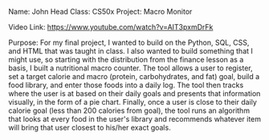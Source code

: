 Name: John Head
Class: CS50x
Project: Macro Monitor

Video Link: https://www.youtube.com/watch?v=AIT3pxmDrFk

Purpose: For my final project, I wanted to build on the Python, SQL, CSS, and HTML that was taught in class.
         I also wanted to build something that I might use, so starting with the distribution from the finance lesson
         as a basis, I built a nutritional macro counter. The tool allows a user to register, set a target calorie and
         macro (protein, carbohydrates, and fat) goal, build a food library, and enter those foods into a daily log.
         The tool then tracks where the user is at based on their daily goals and presents that information visually,
         in the form of a pie chart. Finally, once a user is close to their daily calorie goal (less than 200 calories
         from goal), the tool runs an algorithm that looks at every food in the user's library and recommends whatever
         item will bring that user closest to his/her exact goals.
